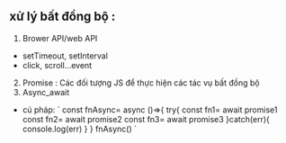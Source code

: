 ## xử lý bất đồng bộ :
1. Brower API/web API 
- setTimeout, setInterval
- click, scroll...event
2. Promise : Các đối tượng JS để thực hiện các tác vụ bất đồng bộ 
3. Async_await
- cú pháp:
` const fnAsync= async ()=>{
    try{
     const fn1= await promise1
     <!-- code thực thi với fn1 -->
     const fn2= await promise2
     <!-- code thực thi với fn2 -->
     const fn3= await promise3
     <!-- code thực thi với fn3-->
    }catch(err){
     console.log(err)
    } }
    fnAsync()
`